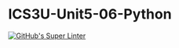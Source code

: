 # ICS3U-Unit5-06-Python

[![GitHub's Super Linter](https://github.com/Huzaifa-Khalid-2/ICS3U-Unit5-06-Python/workflows/GitHub's%20Super%20Linter/badge.svg)](https://github.com/Huzaifa-Khalid-2/ICS3U-Unit5-06-Python/actions)
